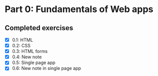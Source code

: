 # Part 0: Fundamentals of Web apps

## Completed exercises

- [x] 0.1: HTML
- [x] 0.2: CSS
- [x] 0.3: HTML forms
- [x] 0.4: New note
- [x] 0.5: Single page app
- [x] 0.6: New note in single page app
